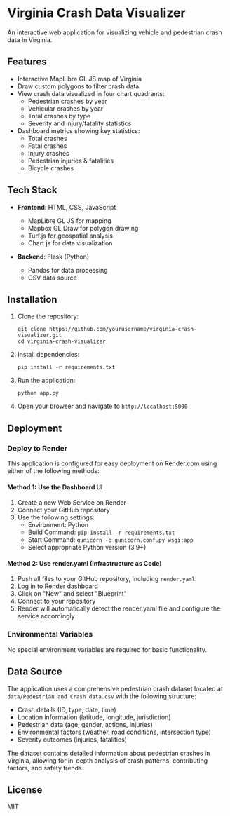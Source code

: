 # Virginia Crash Data Visualizer

An interactive web application for visualizing vehicle and pedestrian crash data in Virginia.

## Features

- Interactive MapLibre GL JS map of Virginia
- Draw custom polygons to filter crash data
- View crash data visualized in four chart quadrants:
  - Pedestrian crashes by year
  - Vehicular crashes by year
  - Total crashes by type
  - Severity and injury/fatality statistics
- Dashboard metrics showing key statistics:
  - Total crashes
  - Fatal crashes
  - Injury crashes
  - Pedestrian injuries & fatalities
  - Bicycle crashes

## Tech Stack

- **Frontend**: HTML, CSS, JavaScript
  - MapLibre GL JS for mapping
  - Mapbox GL Draw for polygon drawing
  - Turf.js for geospatial analysis
  - Chart.js for data visualization

- **Backend**: Flask (Python)
  - Pandas for data processing
  - CSV data source

## Installation

1. Clone the repository:
   ```
   git clone https://github.com/yourusername/virginia-crash-visualizer.git
   cd virginia-crash-visualizer
   ```

2. Install dependencies:
   ```
   pip install -r requirements.txt
   ```

3. Run the application:
   ```
   python app.py
   ```

4. Open your browser and navigate to `http://localhost:5000`

## Deployment

### Deploy to Render

This application is configured for easy deployment on Render.com using either of the following methods:

#### Method 1: Use the Dashboard UI

1. Create a new Web Service on Render
2. Connect your GitHub repository
3. Use the following settings:
   - Environment: Python
   - Build Command: `pip install -r requirements.txt`
   - Start Command: `gunicorn -c gunicorn.conf.py wsgi:app`
   - Select appropriate Python version (3.9+)

#### Method 2: Use render.yaml (Infrastructure as Code)

1. Push all files to your GitHub repository, including `render.yaml`
2. Log in to Render dashboard
3. Click on "New" and select "Blueprint"
4. Connect to your repository
5. Render will automatically detect the render.yaml file and configure the service accordingly

### Environmental Variables

No special environment variables are required for basic functionality.

## Data Source

The application uses a comprehensive pedestrian crash dataset located at `data/Pedestrian and Crash data.csv` with the following structure:

- Crash details (ID, type, date, time)
- Location information (latitude, longitude, jurisdiction)
- Pedestrian data (age, gender, actions, injuries)
- Environmental factors (weather, road conditions, intersection type)
- Severity outcomes (injuries, fatalities)

The dataset contains detailed information about pedestrian crashes in Virginia, allowing for in-depth analysis of crash patterns, contributing factors, and safety trends.

## License

MIT
